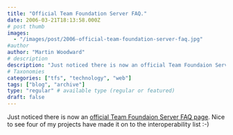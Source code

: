 ```yaml
---
title: "Official Team Foundation Server FAQ."
date: 2006-03-21T18:13:58.000Z
# post thumb
images:
  - "/images/post/2006-official-team-foundation-server-faq.jpg"
#author
author: "Martin Woodward"
# description
description: "Just noticed there is now an official Team Foundaion Server FAQ page."
# Taxonomies
categories: ["tfs", "technology", "web"]
tags: ["blog", "archive"]
type: "regular" # available type (regular or featured)
draft: false
---
```

Just noticed there is now an [official Team Foundaion Server FAQ page](http://msdn.microsoft.com/vstudio/teamsystem/support/faqs/foundation_techfaq/default.aspx).  Nice to see four of my projects have made it on to the interoperability list :-)